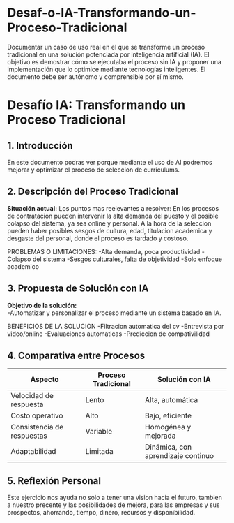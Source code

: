 # Desaf-o-IA-Transformando-un-Proceso-Tradicional
Documentar un caso de uso real en el que se transforme un proceso tradicional en una solución potenciada por inteligencia artificial (IA). El objetivo es demostrar cómo se ejecutaba el proceso sin IA y proponer una implementación que lo optimice mediante tecnologías inteligentes. El documento debe ser autónomo y comprensible por sí mismo.


# Desafío IA: Transformando un Proceso Tradicional

## 1. Introducción
En este documento podras ver porque mediante el uso de AI podremos mejorar y optimizar el proceso de seleccion de curriculums.

## 2. Descripción del Proceso Tradicional
**Situación actual:**
Los puntos mas reelevantes a resolver: En los procesos de contratacion pueden intervenir la alta demanda del puesto y el posible colapso del sistema, ya sea online y personal.
A la hora de la seleccion pueden haber posibles sesgos de cultura, edad, titulacion academica y desgaste del personal, donde el proceso es tardado y costoso.

PROBLEMAS O LIMITACIONES:
-Alta demanda, poca productividad
-Colapso del sistema
-Sesgos culturales, falta de objetividad
-Solo enfoque academico

## 3. Propuesta de Solución con IA
**Objetivo de la solución:**  
-Automatizar y personalizar el proceso mediante un sistema basado en IA.

BENEFICIOS DE LA SOLUCION
-Filtracion automatica del cv
-Entrevista por video/online
-Evaluaciones automaticas
-Prediccion de compativilidad

## 4. Comparativa entre Procesos

| Aspecto                    | Proceso Tradicional              | Solución con IA                         |
|----------------------------|----------------------------------|-----------------------------------------|
| Velocidad de respuesta     | Lento                            | Alta, automática                        |
| Costo operativo            | Alto                             | Bajo, eficiente                         |
| Consistencia de respuestas | Variable                         | Homogénea y mejorada                   |
| Adaptabilidad              | Limitada                         | Dinámica, con aprendizaje continuo     |


## 5. Reflexión Personal
Este ejercicio nos ayuda no solo a tener una vision hacia el futuro, tambien a nuestro precente y las posibilidades de mejora, para las empresas y sus prospectos, ahorrando, tiempo, dinero, recursos y disponibilidad.
